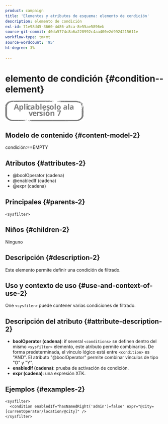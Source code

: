 ```yaml
---
product: campaign
title: 'Elementos y atributos de esquema: elemento de condición'
description: elemento de condición
exl-id: 71e98d45-3660-4d86-a5ca-8e55ae5896eb
source-git-commit: 40da5774c8a6a228992c4aa400e2d9924215611e
workflow-type: tm+mt
source-wordcount: '95'
ht-degree: 3%

---
```


# elemento de condición {#condition--element}

![](../../../assets/v7-only.svg)

## Modelo de contenido {#content-model-2}

condición:==EMPTY

## Atributos {#attributes-2}

* @boolOperator (cadena)
* @enabledIf (cadena)
* @expr (cadena)

## Principales {#parents-2}

`<sysfilter>`

## Niños {#children-2}

Ninguno

## Descripción {#description-2}

Este elemento permite definir una condición de filtrado.

## Uso y contexto de uso {#use-and-context-of-use-2}

One `<sysfiler>`  puede contener varias condiciones de filtrado.

## Descripción del atributo {#attribute-description-2}

* **boolOperator (cadena)**: if several `<conditions>` se definen dentro del mismo  `<sysfilter>` elemento, este atributo permite combinarlos. De forma predeterminada, el vínculo lógico está entre `<condition>` es &quot;AND&quot;. El atributo &quot;@boolOperator&quot; permite combinar vínculos de tipo &quot;O&quot; y &quot;Y&quot;.
* **enabledIf (cadena)**: prueba de activación de condición.
* **expr (cadena)**: una expresión XTK.

## Ejemplos {#examples-2}

```
<sysfilter>
  <condition enabledIf="hasNamedRight('admin')=false" expr="@city=[currentOperator/location/@city]" />
</sysfilter>
```
